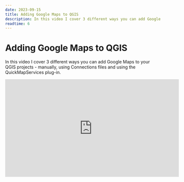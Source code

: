 ```yaml
---
date: 2023-09-15
title: Adding Google Maps to QGIS
description: In this video I cover 3 different ways you can add Google Maps to your QGIS projects.
readtime: 6
---
```


# Adding Google Maps to QGIS

In this video I cover 3 different ways you can add Google Maps to your QGIS projects - manually, using Connections files and using the QuickMapServices plug-in.

<iframe width="560" height="315" src="https://www.youtube.com/embed/Vq9vkjnzUss?si=fuKyadUanQeZKurn" title="YouTube video player" frameborder="0" allow="accelerometer; autoplay; clipboard-write; encrypted-media; gyroscope; picture-in-picture; web-share" allowfullscreen></iframe>
